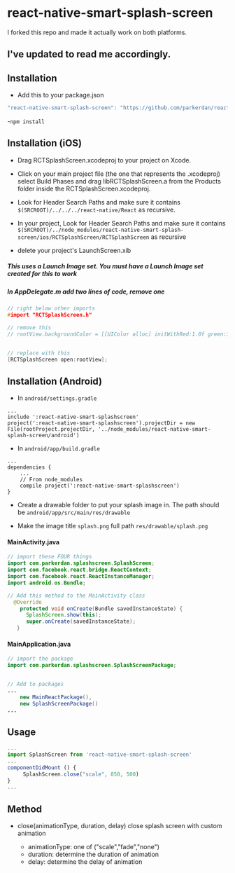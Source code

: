# react-native-smart-splash-screen

I forked this repo and made it actually work on both platforms.

## I've updated to read me accordingly.



## Installation
- Add this to your package.json

```js
"react-native-smart-splash-screen": "https://github.com/parkerdan/react-native-smart-splash-screen/tarball/master",
```

-`npm install`

## Installation (iOS)

* Drag RCTSplashScreen.xcodeproj to your project on Xcode.

* Click on your main project file (the one that represents the .xcodeproj) select Build Phases and drag libRCTSplashScreen.a from the Products folder inside the RCTSplashScreen.xcodeproj.

* Look for Header Search Paths and make sure it contains `$(SRCROOT)/../../../react-native/React` as recursive.

* In your project, Look for Header Search Paths and make sure it contains `$(SRCROOT)/../node_modules/react-native-smart-splash-screen/ios/RCTSplashScreen/RCTSplashScreen` as recursive

* delete your project's LaunchScreen.xib

##### This uses a Launch Image set.  You must have a Launch Image set created for this to work

##### In AppDelegate.m add two lines of code, remove one

```c
// right below other imports
#import "RCTSplashScreen.h"

// remove this
// rootView.backgroundColor = [[UIColor alloc] initWithRed:1.0f green:1.0f blue:1.0f alpha:1];


// replace with this
[RCTSplashScreen open:rootView];


```


## Installation (Android)

* In `android/settings.gradle`

```
...
include ':react-native-smart-splashscreen'
project(':react-native-smart-splashscreen').projectDir = new File(rootProject.projectDir, '../node_modules/react-native-smart-splash-screen/android')
```

* In `android/app/build.gradle`

```
...
dependencies {
    ...
    // From node_modules
    compile project(':react-native-smart-splashscreen')
}
```

* Create a drawable folder to put your splash image in.  The path should be `android/app/src/main/res/drawable`

* Make the image title `splash.png` full path `res/drawable/splash.png`


#### MainActivity.java

```java
// import these FOUR things
import com.parkerdan.splashscreen.SplashScreen;
import com.facebook.react.bridge.ReactContext;
import com.facebook.react.ReactInstanceManager;
import android.os.Bundle;

// Add this method to the MainActivity class
  @Override
    protected void onCreate(Bundle savedInstanceState) {
      SplashScreen.show(this);
      super.onCreate(savedInstanceState);
   }


```

#### MainApplication.java

```java
// import the package
import com.parkerdan.splashscreen.SplashScreenPackage;


// Add to packages
...
    new MainReactPackage(),
    new SplashScreenPackage()
...

```



## Usage

```js
...
import SplashScreen from 'react-native-smart-splash-screen'
...
componentDidMount () {
     SplashScreen.close("scale", 850, 500)
}
...

```

## Method

* close(animationType, duration, delay)
  close splash screen with custom animation

  * animationType: one of ("scale","fade","none")
  * duration: determine the duration of animation
  * delay: determine the delay of animation
